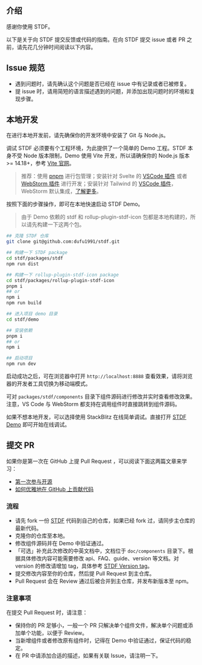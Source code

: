 ## 介绍

感谢你使用 STDF。

以下是关于向 STDF 提交反馈或代码的指南。在向 STDF 提交 issue 或者 PR 之前，请先花几分钟时间阅读以下内容。

## Issue 规范

-   遇到问题时，请先确认这个问题是否已经在 issue 中有记录或者已被修复。
-   提 issue 时，请用简短的语言描述遇到的问题，并添加出现问题时的环境和复现步骤。

## 本地开发

在进行本地开发前，请先确保你的开发环境中安装了 Git 与 Node.js。

调试 STDF 必须要有个工程环境，为此提供了一个简单的 Demo 工程。STDF 本身不受 Node 版本限制，Demo 使用 Vite 开发，所以请确保你的 Node.js 版本 >= 14.18+，参考 [Vite 官网](https://cn.vitejs.dev/guide/#scaffolding-your-first-vite-project)。

> 推荐：使用 [pnpm](https://pnpm.io/zh) 进行包管理；安装针对 Svelte 的 [VSCode 插件](https://marketplace.visualstudio.com/items?itemName=svelte.svelte-vscode) 或者 [WebStorm 插件](https://plugins.jetbrains.com/plugin/12375-svelte) 进行开发；安装针对 Tailwind 的 [VSCode 插件](https://marketplace.visualstudio.com/items?itemName=bradlc.vscode-tailwindcss)，WebStorm 默认集成，[了解更多](https://www.jetbrains.com/help/webstorm/tailwind-css.html)。

按照下面的步骤操作，即可在本地快速启动 STDF Demo。

> 由于 Demo 依赖的 stdf 和 rollup-plugin-stdf-icon 包都是本地构建的，所以请先构建一下这两个包。

```bash
## 克隆 STDF 仓库
git clone git@github.com:dufu1991/stdf.git

## 构建一下 STDF package
cd stdf/packages/stdf
npm run dist

## 构建一下 rollup-plugin-stdf-icon package
cd stdf/packages/rollup-plugin-stdf-icon
pnpm i
## or
npm i
npm run build

## 进入项目 demo 目录
cd stdf/demo

## 安装依赖
pnpm i
## or
npm i

## 启动项目
npm run dev
```

启动成功之后，可在浏览器中打开 `http://localhost:8888` 查看效果，请将浏览器的开发者工具切换为移动端模式。

可对 `packages/stdf/components` 目录下组件源码进行修改并实时查看修改效果。注意，VS Code 与 WebStorm 都支持在调用组件时直接跳转到组件源码。

如果不想本地开发，可以选择使用 StackBlitz 在线简单调试。直接打开 [STDF Demo](https://stackblitz.com/github/dufu1991/demo-stdf) 即可开始在线调试。

## 提交 PR

如果你是第一次在 GitHub 上提 Pull Request ，可以阅读下面这两篇文章来学习：

-   [第一次参与开源](https://github.com/firstcontributions/first-contributions/blob/main/translations/README.zh-cn.md)
-   [如何优雅地在 GitHub 上贡献代码](https://segmentfault.com/a/1190000000736629)

### 流程

-   请先 fork 一份 [STDF](https://github.com/dufu1991/stdf) 代码到自己的仓库，如果已经 fork 过，请同步主仓库的最新代码。
-   克隆你的仓库至本地。
-   修改组件源码并在 Demo 中验证通过。
-   「可选」补充此次修改的中英文档中，文档位于 `doc/components` 目录下。根据具体修改内容可能需要修改 api、FAQ、guide、version 等文档。对 version 的修改请增加 tag，具体参考 [STDF Version tag](https://github.com/dufu1991/stdf/blob/main/doc/components/button/version.md?plain=1)。
-   提交修改内容至你的仓库，然后提 Pull Request 到主仓库。
-   Pull Request 会在 Review 通过后被合并到主仓库，并发布新版本至 npm。

### 注意事项

在提交 Pull Request 时，请注意：

-   保持你的 PR 足够小，一般一个 PR 只解决单个组件文件，解决单个问题或添加单个功能，以便于 Review。
-   当新增组件或者修改原有组件时，记得在 Demo 中验证通过，保证代码的稳定。
-   在 PR 中请添加合适的描述，如果有关联 Issue，请注明一下。
